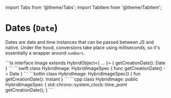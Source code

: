 ---
---

import Tabs from '@theme/Tabs';
import TabItem from '@theme/TabItem';

# Dates (`Date`)

Dates are date and time instances that can be passed between JS and native.
Under the hood, conversions take place using milliseconds, so it's essentially a wrapper around `numbers`.

<Tabs>
  <TabItem value="ts" label="TypeScript" default>
    ```ts
    interface Image extends HybridObject<{ … }> {
      getCreationDate(): Date
    }
    ```
  </TabItem>
  <TabItem value="swift" label="Swift">
    ```swift
    class HybridImage: HybridImageSpec {
      func getCreationDate() -> Date
    }
    ```
  </TabItem>
  <TabItem value="kotlin" label="Kotlin">
    ```kotlin
    class HybridImage: HybridImageSpec() {
      fun getCreationDate(): Instant
    }
    ```
  </TabItem>
  <TabItem value="cpp" label="C++">
    ```cpp
    class HybridImage: public HybridImageSpec {
      std::chrono::system_clock::time_point getCreationDate();
    }
    ```
  </TabItem>
</Tabs>
